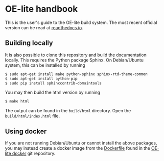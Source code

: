 # OE-lite handbook

This is the user's guide to the OE-lite build system. The most recent
official version can be read at
[readthedocs.io](http://oe-lite-handbook.readthedocs.io/en/master/).

## Building locally

It is also possible to clone this repository and build the
documentation locally. This requires the Python package Sphinx. On
Debian/Ubuntu system, this can be installed by running

```sh
$ sudo apt-get install make python-sphinx sphinx-rtd-theme-common
$ sudo apt-get install python-pip
$ sudo pip install sphinxcontrib-domaintools
```

You may then build the html version by running

```sh
$ make html
```

The output can be found in the `build/html` directory. Open the
`build/html/index.html` file.

## Using docker

If you are not running Debian/Ubuntu or cannot install the above
packages, you may instead create a docker image from the
[Dockerfile](https://github.com/oe-lite/docker/tree/master/handbook/ubuntu-16.04/Dockerfile)
found in the [OE-lite docker](https://github.com/oe-lite/docker) git
repository.


